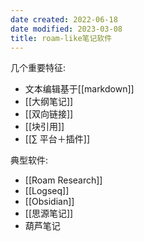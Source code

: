 ```yaml
---
date created: 2022-06-18
date modified: 2023-03-08
title: roam-like笔记软件
---
```


几个重要特征:

- 文本编辑基于[[markdown]]
- [[大纲笔记]]
- [[双向链接]]
- [[块引用]]
- [[∑ 平台＋插件]]

典型软件:

- [[Roam Research]]
- [[Logseq]]
- [[Obsidian]]
- [[思源笔记]]
- 葫芦笔记
